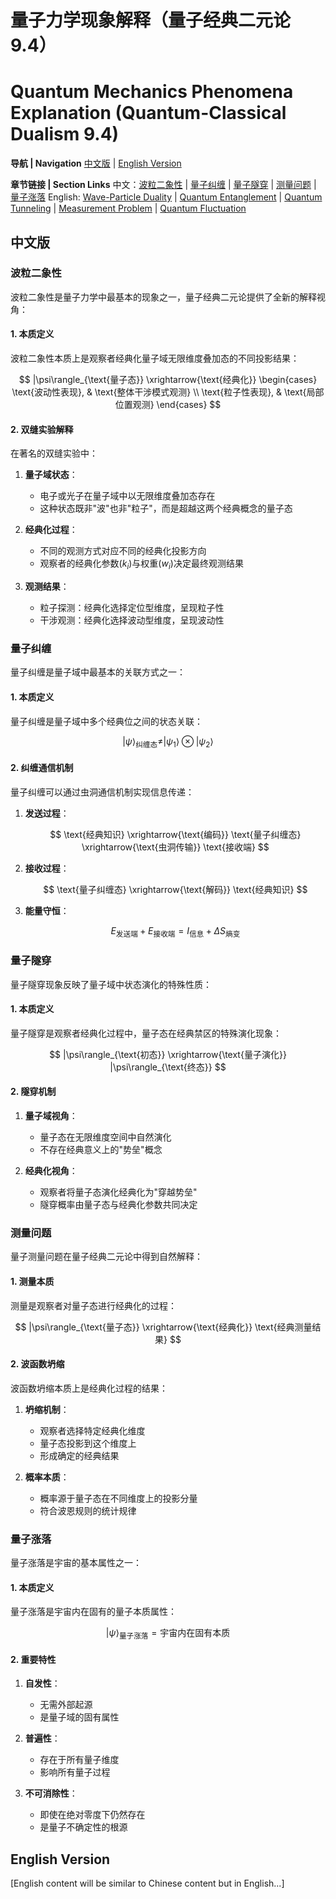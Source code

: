 # 量子力学现象解释（量子经典二元论 9.4）
# Quantum Mechanics Phenomena Explanation (Quantum-Classical Dualism 9.4)

**导航 | Navigation**
[中文版](#中文版) | [English Version](#english-version)

**章节链接 | Section Links**
中文：[波粒二象性](#波粒二象性) | [量子纠缠](#量子纠缠) | [量子隧穿](#量子隧穿) | [测量问题](#测量问题) | [量子涨落](#量子涨落)
English: [Wave-Particle Duality](#wave-particle-duality) | [Quantum Entanglement](#quantum-entanglement) | [Quantum Tunneling](#quantum-tunneling) | [Measurement Problem](#measurement-problem) | [Quantum Fluctuation](#quantum-fluctuation)

## 中文版

### 波粒二象性

波粒二象性是量子力学中最基本的现象之一，量子经典二元论提供了全新的解释视角：

#### 1. 本质定义

波粒二象性本质上是观察者经典化量子域无限维度叠加态的不同投影结果：

$$
|\psi\rangle_{\text{量子态}} \xrightarrow{\text{经典化}} \begin{cases} 
\text{波动性表现}, & \text{整体干涉模式观测} \\
\text{粒子性表现}, & \text{局部位置观测}
\end{cases}
$$

#### 2. 双缝实验解释

在著名的双缝实验中：

1. **量子域状态**：
   - 电子或光子在量子域中以无限维度叠加态存在
   - 这种状态既非"波"也非"粒子"，而是超越这两个经典概念的量子态

2. **经典化过程**：
   - 不同的观测方式对应不同的经典化投影方向
   - 观察者的经典化参数$`(k_i)`$与权重$`(w_i)`$决定最终观测结果

3. **观测结果**：
   - 粒子探测：经典化选择定位型维度，呈现粒子性
   - 干涉观测：经典化选择波动型维度，呈现波动性

### 量子纠缠

量子纠缠是量子域中最基本的关联方式之一：

#### 1. 本质定义

量子纠缠是量子域中多个经典位之间的状态关联：

$$
|\psi\rangle_{\text{纠缠态}} \neq |\psi_1\rangle \otimes |\psi_2\rangle
$$

#### 2. 纠缠通信机制

量子纠缠可以通过虫洞通信机制实现信息传递：

1. **发送过程**：

   $$
   \text{经典知识} \xrightarrow{\text{编码}} \text{量子纠缠态} \xrightarrow{\text{虫洞传输}} \text{接收端}
   $$

2. **接收过程**：

   $$
   \text{量子纠缠态} \xrightarrow{\text{解码}} \text{经典知识}
   $$

3. **能量守恒**：

   $$
   E_{\text{发送端}} + E_{\text{接收端}} = I_{\text{信息}} + \Delta S_{\text{熵变}}
   $$

### 量子隧穿

量子隧穿现象反映了量子域中状态演化的特殊性质：

#### 1. 本质定义

量子隧穿是观察者经典化过程中，量子态在经典禁区的特殊演化现象：

$$
|\psi\rangle_{\text{初态}} \xrightarrow{\text{量子演化}} |\psi\rangle_{\text{终态}}
$$

#### 2. 隧穿机制

1. **量子域视角**：
   - 量子态在无限维度空间中自然演化
   - 不存在经典意义上的"势垒"概念

2. **经典化视角**：
   - 观察者将量子态演化经典化为"穿越势垒"
   - 隧穿概率由量子态与经典化参数共同决定

### 测量问题

量子测量问题在量子经典二元论中得到自然解释：

#### 1. 测量本质

测量是观察者对量子态进行经典化的过程：

$$
|\psi\rangle_{\text{量子态}} \xrightarrow{\text{经典化}} \text{经典测量结果}
$$

#### 2. 波函数坍缩

波函数坍缩本质上是经典化过程的结果：

1. **坍缩机制**：
   - 观察者选择特定经典化维度
   - 量子态投影到这个维度上
   - 形成确定的经典结果

2. **概率本质**：
   - 概率源于量子态在不同维度上的投影分量
   - 符合波恩规则的统计规律

### 量子涨落

量子涨落是宇宙的基本属性之一：

#### 1. 本质定义

量子涨落是宇宙内在固有的量子本质属性：

$$
|\psi\rangle_{\text{量子涨落}}=\text{宇宙内在固有本质}
$$

#### 2. 重要特性

1. **自发性**：
   - 无需外部起源
   - 是量子域的固有属性

2. **普遍性**：
   - 存在于所有量子维度
   - 影响所有量子过程

3. **不可消除性**：
   - 即使在绝对零度下仍然存在
   - 是量子不确定性的根源

## English Version

[English content will be similar to Chinese content but in English...]